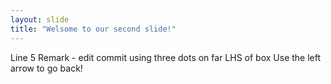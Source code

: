 ```yaml
---
layout: slide
title: "Welsome to our second slide!"
---
```

Line 5 Remark - edit commit using three dots on far LHS of box
Use the left arrow to go back!
